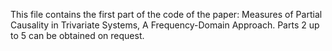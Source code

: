 This file contains the first part of the code of the paper: Measures of Partial Causality in Trivariate Systems, A Frequency-Domain Approach.
Parts 2 up to 5 can be obtained on request.
